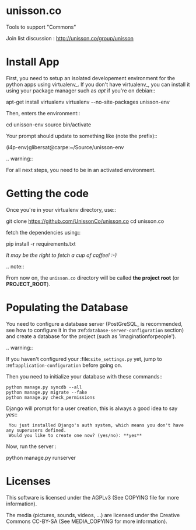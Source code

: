 unisson.co
==========
Tools to support "Commons"

Join list discussion : http://unisson.co/group/unisson

Install App
==========

First, you need to setup an isolated developement environment for the
python apps using virtualenv_. If you don't have virtualenv_, you can
install it using your package manager such as *apt* if you're on
debian::

  apt-get install virtualenv
  virtualenv --no-site-packages unisson-env

Then, enters the environment::

  cd unisson-env
  source bin/activate
  
Your prompt should update to something like (note the prefix)::

  (i4p-env)glibersat@carpe:~/Source/unisson-env

.. warning::

  For all next steps, you need to be in an activated environment.
  
Getting the code
================

Once you're in your virtualenv directory, use::

  git clone https://github.com/UnissonCo/unisson.co
  cd unisson.co
  
fetch the dependencies using::

  pip install -r requirements.txt
  
*It may be the right to fetch a cup of coffee! :-)*

.. note::

  From now on, the ``unisson.co`` directory will be called **the project root** (or **PROJECT_ROOT**).


Populating the Database
=======================

You need to configure a database server (PostGreSQL_ is recommended,
see how to configure it in the :ref:`database-server-configuration`
section) and create a database for the project (such as
'imaginationforpeople').

.. warning::

   If you haven't configured your :file:`site_settings.py` yet, jump
   to :ref:`application-configuration` before going on.

Then you need to initialize your database with these commands::

    python manage.py syncdb --all
    python manage.py migrate --fake
    python manage.py check_permissions


Django will prompt for a user creation, this is always a good idea to say *yes*::

     You just installed Django's auth system, which means you don't have any superusers defined.
     Would you like to create one now? (yes/no): **yes**

Now, run the server :

   python manage.py runserver


Licenses
==========

This software is licensed under the AGPLv3 (See COPYING file for more information).

The media (pictures, sounds, videos, ...) are licensed under the Creative Commons CC-BY-SA (See MEDIA_COPYING for more information).
